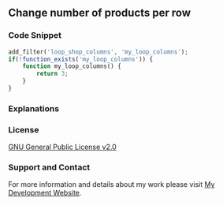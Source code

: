 ## Change number of products per row

### Code Snippet

```php
add_filter('loop_shop_columns', 'my_loop_columns');
if(!function_exists('my_loop_columns')) {
	function my_loop_columns() {
		return 3;
	}
}
```
### Explanations

### License

[GNU General Public License v2.0](https://github.com/dedewiweka/snippets/blob/main/LICENSE)

### Support and Contact

For more information and details about my work please visit [My Development Website](https://dede.wiweka.com/development).